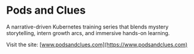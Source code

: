 # Pods and Clues

A narrative-driven Kubernetes training series that blends mystery storytelling, intern growth arcs, and immersive hands-on learning.

Visit the site: [www.podsandclues.com](https://www.podsandclues.com)